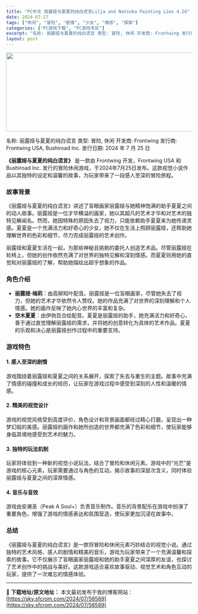 ```yaml
---
title: "PC中文 丽露娅与夏夏的纯白谎言Lilja and Natsuka Painting Lies 4.2G"
date: 2024-07-27
tags: ["休闲", "冒险", "剧情", "少女", "情感", "探索"]
categories: ["PC游戏下载", "PC游戏专区"]
excerpt: "名称: 丽露娅与夏夏的纯白谎言 类型: 冒险, 休闲 开发商: Frontwing 发行商: Frontwing USA, Bushiroad Inc. 发行日期: 2024 年 7 月 25 日 《丽露娅与夏夏的纯白谎言》 是一款由 Frontwing 开发，Frontwing USA 和 Bus&hellip;"
layout: post
---
```


<img class="aligncenter size-full wp-image-56590" src="https://sky.sfcrom.com/wp-content/uploads/2024/07/2024072702380744.webp" alt="" width="660" height="215" />

名称: 丽露娅与夏夏的纯白谎言
类型: 冒险, 休闲
开发商: Frontwing
发行商: Frontwing USA, Bushiroad Inc.
发行日期: 2024 年 7 月 25 日

<strong>《丽露娅与夏夏的纯白谎言》</strong> 是一款由 Frontwing 开发，Frontwing USA 和 Bushiroad Inc. 发行的冒险休闲游戏，于2024年7月25日发布。这款视觉小说作品以其独特的设定和温馨的故事，为玩家带来了一段感人至深的冒险旅程。
<h3>故事背景</h3>
《丽露娅与夏夏的纯白谎言》讲述了盲眼画家丽露娅与她精神饱满的助手夏夏之间的动人故事。丽露娅是一位才华横溢的画家，她以其超凡的艺术才华和对艺术的独特见解闻名。然而，她因特殊的原因失去了视力，只能依赖助手夏夏来为她传递灵感。夏夏是一个充满活力和好奇心的少女，她不仅在生活上照顾丽露娅，还帮助她理解世界的色彩和细节，尽力完成丽露娅的艺术创作。

丽露娅和夏夏生活在一起，为那些神秘且挑剔的委托人创造艺术品。尽管丽露娅在轮椅上，但她的创作依然充满了对世界的独特见解和深刻情感。而夏夏则用她的直觉和对丽露娅的了解，帮助她描绘出超乎想象的作品。
<h3>角色介绍</h3>
<ul>
 	<li><strong>丽露娅·梅莉</strong>：由高柳知叶配音。丽露娅是一位盲眼画家，尽管她失去了视力，但她的艺术才华依然令人赞叹。她的作品充满了对世界的深刻理解和个人情感。她的画作反映了她内心世界的丰富和复杂。</li>
 	<li><strong>空木夏夏</strong>：由伊驹百合绘配音。夏夏是丽露娅的助手，她充满活力和好奇心，善于通过直觉理解丽露娅的需求，并将她的创意转化为具体的艺术作品。夏夏的乐观和决心是丽露娅创作过程中的重要支持。</li>
</ul>
<h3>游戏特色</h3>
<h4>1. <strong>感人至深的剧情</strong></h4>
游戏围绕着丽露娅和夏夏之间的关系展开，探索了失去与重生的主题。故事中充满了情感的碰撞和成长的经历，让玩家在游戏过程中感受到深刻的人性和温暖的情感。
<h4>2. <strong>精美的视觉设计</strong></h4>
游戏的视觉风格受到高度评价，角色设计和背景画面都经过精心打磨，呈现出一种梦幻般的美感。丽露娅的画作和她所创造的世界都充满了色彩和细节，使玩家能够身临其境地感受到艺术的魅力。
<h4>3. <strong>独特的玩法机制</strong></h4>
玩家将体验到一种新的视觉小说玩法，结合了冒险和休闲元素。游戏中的“光芒”是游戏的核心元素，玩家需要通过与角色的互动，揭示故事的深层次含义，同时体验丽露娅与夏夏之间的深厚情感。
<h4>4. <strong>音乐与音效</strong></h4>
游戏由安濑圣（Peak A Soul+）负责音乐制作。音乐的背景配乐在游戏中扮演了重要角色，增强了游戏的情感表达和氛围营造，使玩家更加沉浸在故事中。
<h3>总结</h3>
《丽露娅与夏夏的纯白谎言》是一款将冒险和休闲元素巧妙结合的视觉小说。通过独特的艺术风格、感人的剧情和精美的音乐，游戏为玩家带来了一个充满温馨和探索的故事。它不仅展示了盲眼画家丽露娅和她的助手夏夏之间深厚的友谊，也探讨了艺术创作中的挑战与美好。这款游戏适合喜欢故事驱动、视觉艺术和角色互动的玩家，提供了一次难忘的情感体验。

---
📖 **下载地址/原文地址：** 本文最初发布于我的博客网站：[https://sky.sfcrom.com/2024/07/56589](https://sky.sfcrom.com/2024/07/56589)
